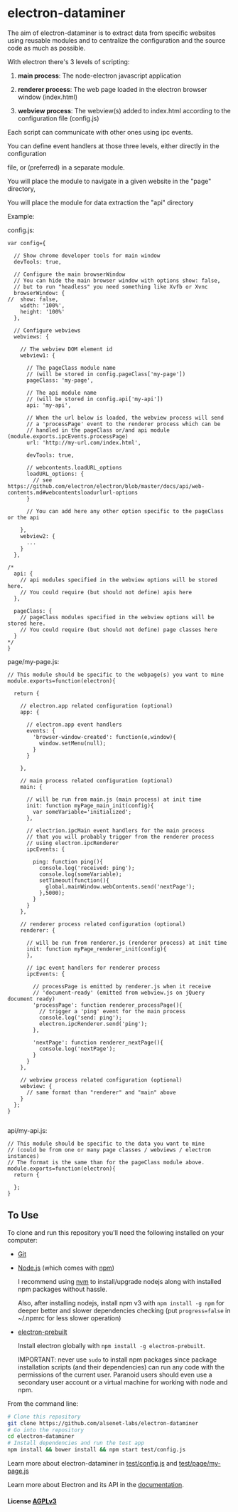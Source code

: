 # electron-dataminer

The aim of electron-dataminer is to extract data from specific websites using reusable modules and to centralize the configuration and the source code as much as possible.

With electron there's 3 levels of scripting:

1. **main process**: The node-electron javascript application

2. **renderer process**: The web page loaded in the electron browser window (index.html)

3. **webview process**: The webview(s) added to index.html according to the configuration file (config.js)


Each script can communicate with other ones using ipc events.

You can define event handlers at those three levels, either directly in the configuration

file, or (preferred) in a separate module.

You will place the module to navigate in a given website in the "page" directory,

You will place the module for data extraction the "api" directory

Example:

config.js:
```
var config={

  // Show chrome developer tools for main window
  devTools: true,

  // Configure the main browserWindow
  // You can hide the main browser window with options show: false,
  // but to run "headless" you need something like Xvfb or Xvnc
  browserWindow: {
//  show: false,
    width: '100%',
    height: '100%'
  },

  // Configure webviews
  webviews: {

    // The webview DOM element id
    webview1: {

      // The pageClass module name
      // (will be stored in config.pageClass['my-page'])
      pageClass: 'my-page',

      // The api module name
      // (will be stored in config.api['my-api'])
      api: 'my-api',

      // When the url below is loaded, the webview process will send
      // a 'processPage' event to the renderer process which can be
      // handled in the pageClass or/and api module (module.exports.ipcEvents.processPage)
      url: 'http://my-url.com/index.html',

      devTools: true,

      // webcontents.loadURL_options
      loadURL_options: {
        // see https://github.com/electron/electron/blob/master/docs/api/web-contents.md#webcontentsloadurlurl-options
      }

      // You can add here any other option specific to the pageClass or the api

    },
    webview2: {
      ...
    }
  },

/*
  api: {
    // api modules specified in the webview options will be stored here.
    // You could require (but should not define) apis here
  },

  pageClass: {
    // pageClass modules specified in the webview options will be stored here.
    // You could require (but should not define) page classes here
  }
*/
}
```

page/my-page.js:
```
// This module should be specific to the webpage(s) you want to mine
module.exports=function(electron){

  return {

    // electron.app related configuration (optional)
    app: {

      // electron.app event handlers
      events: {
        'browser-window-created': function(e,window){
          window.setMenu(null);
        }
      }  

    },

    // main process related configuration (optional)
    main: {

      // will be run from main.js (main process) at init time
      init: function myPage_main_init(config){
        var someVariable='initialized';
      },

      // electrion.ipcMain event handlers for the main process
      // that you will probably trigger from the renderer process
      // using electron.ipcRenderer
      ipcEvents: {

        ping: function ping(){
          console.log('received: ping');
          console.log(someVariable);
          setTimeout(function(){
            global.mainWindow.webContents.send('nextPage');
          },5000);
        }
      }
    },

    // renderer process related configuration (optional)
    renderer: {

      // will be run from renderer.js (renderer process) at init time
      init: function myPage_renderer_init(config){
      },

      // ipc event handlers for renderer process
      ipcEvents: {

        // processPage is emitted by renderer.js when it receive
        // 'document-ready' (emitted from webview.js on jQuery document ready)
        'processPage': function renderer_processPage(){
          // trigger a 'ping' event for the main process
          console.log('send: ping');
          electron.ipcRenderer.send('ping');
        },

        'nextPage': function renderer_nextPage(){
          console.log('nextPage');
        }
      }
    },

    // webview process related configuration (optional)
    webview: {
      // same format than "renderer" and "main" above
    }
  };
}


```

api/my-api.js:
```
// This module should be specific to the data you want to mine
// (could be from one or many page classes / webviews / electron instances)
// The format is the same than for the pageClass module above.
module.exports=function(electron){
  return {

  };
}
```
## To Use

To clone and run this repository you'll need the following installed on your computer:
* [Git](https://git-scm.com)
* [Node.js](https://nodejs.org/en/download/) (which comes with [npm](http://npmjs.com))

  I recommend using [nvm](https://github.com/creationix/nvm) to install/upgrade nodejs along with installed npm packages without hassle.

  Also, after installing nodejs, install npm v3 with ```npm install -g npm``` for deeper better and slower dependencies checking (put ```progress=false``` in ~/.npmrc for less slower operation)

* [electron-prebuilt](https://github.com/electron-userland/electron-prebuilt)

  Install electron globally with ```npm install -g electron-prebuilt```.

  IMPORTANT: never use ```sudo``` to install npm packages since package installation scripts (and their dependencies) can run any code with the permissions of the current user. Paranoid users should even use a secondary user account or a virtual machine for working with node and npm.

From the command line:
```bash
# Clone this repository
git clone https://github.com/alsenet-labs/electron-dataminer
# Go into the repository
cd electron-dataminer
# Install dependencies and run the test app
npm install && bower install && npm start test/config.js
```
Learn more about electron-dataminer in [test/config.js](https://github.com/alsenet-labs/electron-dataminer/blob/master/test/config.js) and [test/page/my-page.js](https://github.com/alsenet-labs/electron-dataminer/blob/master/test/config.js)

Learn more about Electron and its API in the [documentation](http://electron.atom.io/docs/latest).

#### License [AGPLv3](LICENSE.md)
